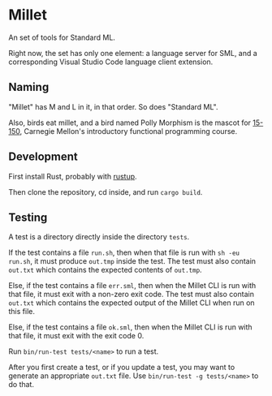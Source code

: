 # Millet

An set of tools for Standard ML.

Right now, the set has only one element: a language server for SML, and a
corresponding Visual Studio Code language client extension.

## Naming

"Millet" has M and L in it, in that order. So does "Standard ML".

Also, birds eat millet, and a bird named Polly Morphism is the mascot for
[15-150][one-fifty], Carnegie Mellon's introductory functional programming
course.

## Development

First install Rust, probably with [rustup][].

Then clone the repository, cd inside, and run `cargo build`.

## Testing

A test is a directory directly inside the directory `tests`.

If the test contains a file `run.sh`, then when that file is run with
`sh -eu run.sh`, it must produce `out.tmp` inside the test. The test must also
contain `out.txt` which contains the expected contents of `out.tmp`.

Else, if the test contains a file `err.sml`, then when the Millet CLI is run
with that file, it must exit with a non-zero exit code. The test must also
contain `out.txt` which contains the expected output of the Millet CLI when run
on this file.

Else, if the test contains a file `ok.sml`, then when the Millet CLI is run with
that file, it must exit with the exit code 0.

Run `bin/run-test tests/<name>` to run a test.

After you first create a test, or if you update a test, you may want to generate
an appropriate `out.txt` file. Use `bin/run-test -g tests/<name>` to do that.

[one-fifty]: http://www.cs.cmu.edu/~15150/
[rustup]: https://rustup.rs
